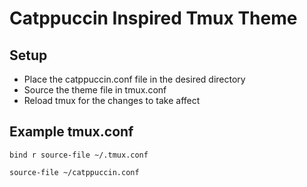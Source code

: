 # Catppuccin Inspired Tmux Theme

## Setup
- Place the catppuccin.conf file in the desired directory
- Source the theme file in tmux.conf
- Reload tmux for the changes to take affect

## Example tmux.conf
```
bind r source-file ~/.tmux.conf

source-file ~/catppuccin.conf
```
